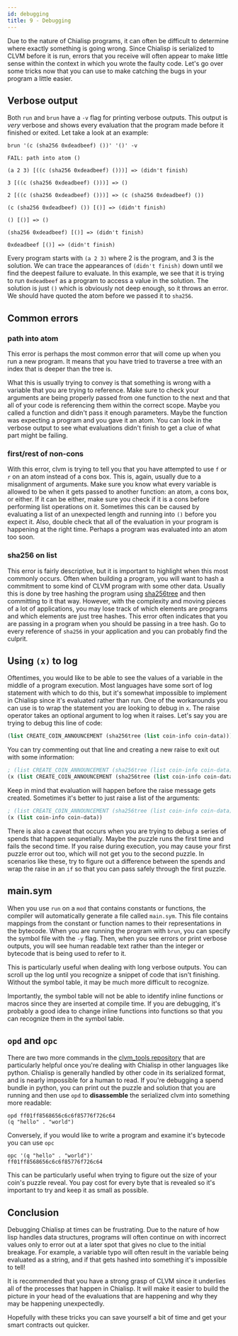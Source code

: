 ```yaml
---
id: debugging
title: 9 - Debugging
---
```


Due to the nature of Chialisp programs, it can often be difficult to determine where exactly something is going wrong.  Since Chialisp is serialized to CLVM before it is run, errors that you receive will often appear to make little sense within the context in which you wrote the faulty code.  Let's go over some tricks now that you can use to make catching the bugs in your program a little easier.

## Verbose output

Both `run` and `brun` have a `-v` flag for printing verbose outputs.  This output is *very* verbose and shows every evaluation that the program made before it finished or exited.  Let take a look at an example:

```
brun '(c (sha256 0xdeadbeef) ())' '()' -v

FAIL: path into atom ()

(a 2 3) [((c (sha256 0xdeadbeef) ()))] => (didn't finish)

3 [((c (sha256 0xdeadbeef) ()))] => ()

2 [((c (sha256 0xdeadbeef) ()))] => (c (sha256 0xdeadbeef) ())

(c (sha256 0xdeadbeef) ()) [()] => (didn't finish)

() [()] => ()

(sha256 0xdeadbeef) [()] => (didn't finish)

0xdeadbeef [()] => (didn't finish)
```

Every program starts with `(a 2 3)` where 2 is the program, and 3 is the solution.  We can trace the appearances of `(didn't finish)` down until we find the deepest failure to evaluate.  In this example, we see that it is trying to run `0xdeadbeef` as a program to access a value in the solution.  The solution is just `()` which is obviously not deep enough, so it throws an error.  We should have quoted the atom before we passed it to `sha256`.

## Common errors

### path into atom

This error is perhaps the most common error that will come up when you run a new program.  It means that you have tried to traverse a tree with an index that is deeper than the tree is.  

What this is usually trying to convey is that something is wrong with a variable that you are trying to reference.  Make sure to check your arguments are being properly passed from one function to the next and that all of your code is referencing them within the correct scope.  Maybe you called a function and didn't pass it enough parameters.  Maybe the function was expecting a program and you gave it an atom.  You can look in the verbose output to see what evaluations didn't finish to get a clue of what part might be failing.

### first/rest of non-cons

With this error, clvm is trying to tell you that you have attempted to use `f` or `r` on an atom instead of a cons box.  This is, again, usually due to a misalignment of arguments.  Make sure you know what every variable is allowed to be when it gets passed to another function: an atom, a cons box, or either.  If it can be either, make sure you check if it is a cons before performing list operations on it. Sometimes this can be caused by evaluating a list of an unexpected length and running into `()` before you expect it.  Also, double check that all of the evaluation in your program is happening at the right time.  Perhaps a program was evaluated into an atom too soon.

### sha256 on list

This error is fairly descriptive, but it is important to highlight when this most commonly occurs.  Often when building a program, you will want to hash a commitment to some kind of CLVM program with some other data.  Usually this is done by tree hashing the program using [sha256tree](https://chialisp.com/docs/common_functions#sha256tree1) and then committing to it that way.  However, with the complexity and moving pieces of a lot of applications, you may lose track of which elements are programs and which elements are just tree hashes.  This error often indicates that you are passing in a program when you should be passing in a tree hash.  Go to every reference of `sha256` in your application and you can probably find the culprit.

## Using `(x)` to log

Oftentimes, you would like to be able to see the values of a variable in the middle of a program execution.  Most languages have some sort of log statement with which to do this, but it's somewhat impossible to implement in Chialisp since it's evaluated rather than run.  One of the workarounds you can use is to wrap the statement you are looking to debug in `x`.  The raise operator takes an optional argument to log when it raises.  Let's say you are trying to debug this line of code:

```lisp
(list CREATE_COIN_ANNOUNCEMENT (sha256tree (list coin-info coin-data)))
```

You can try commenting out that line and creating a new raise to exit out with some information:

```lisp
; (list CREATE_COIN_ANNOUNCEMENT (sha256tree (list coin-info coin-data)))
(x (list CREATE_COIN_ANNOUNCEMENT (sha256tree (list coin-info coin-data))))
```

Keep in mind that evaluation will happen before the raise message gets created.  Sometimes it's better to just raise a list of the arguments:

```lisp
; (list CREATE_COIN_ANNOUNCEMENT (sha256tree (list coin-info coin-data)))
(x (list coin-info coin-data))
```

There is also a caveat that occurs when you are trying to debug a series of spends that happen sequnetially.  Maybe the puzzle runs the first time and fails the second time.  If you raise during execution, you may cause your first puzzle error out too, which will not get you to the second puzzle.  In scenarios like these, try to figure out a difference between the spends and wrap the raise in an `if` so that you can pass safely through the first puzzle.

## main.sym

When you use `run` on a `mod` that contains constants or functions, the compiler will automatically generate a file called `main.sym`.  This file contains mappings from the constant or function names to their representations in the bytecode.  When you are running the program with `brun`, you can specify the symbol file with the `-y` flag.  Then, when you see errors or print verbose outputs, you will see human readable text rather than the integer or bytecode that is being used to refer to it.

This is particularly useful when dealing with long verbose outputs.  You can scroll up the log until you recognize a snippet of code that isn't finishing.  Without the symbol table, it may be much more difficult to recognize.

Importantly, the symbol table will not be able to identify inline functions or macros since they are inserted at compile time.  If you are debugging, it's probably a good idea to change inline functions into functions so that you can recognize them in the symbol table.

## `opd` and `opc`

There are two more commands in the [clvm_tools repository](https://github.com/Chia-Network/clvm_tools) that are particularly helpful once you're dealing with Chialisp in other languages like python.  Chialisp is generally handled by other code in its serialized format, and is nearly impossible for a human to read.  If you're debugging a spend bundle in python, you can print out the puzzle and solution that you are running and then use `opd` to **disassemble** the serialized clvm into something more readable:

```
opd ff01ff8568656c6c6f85776f726c64
(q "hello" . "world")
```

Conversely, if you would like to write a program and examine it's bytecode you can use `opc`

```
opc '(q "hello" . "world")'
ff01ff8568656c6c6f85776f726c64
```

This can be particularly useful when trying to figure out the size of your coin's puzzle reveal.  You pay cost for every byte that is revealed so it's important to try and keep it as small as possible.

## Conclusion

Debugging Chialisp at times can be frustrating. Due to the nature of how lisp handles data structures, programs will often continue on with incorrect values only to error out at a later spot that gives no clue to the initial breakage. For example, a variable typo will often result in the variable being evaluated as a string, and if that gets hashed into something it's impossible to tell!

It is recommended that you have a strong grasp of CLVM since it underlies all of the processes that happen in Chialisp. It will make it easier to build the picture in your head of the evaluations that are happening and why they may be happening unexpectedly.

Hopefully with these tricks you can save yourself a bit of time and get your smart contracts out quicker.